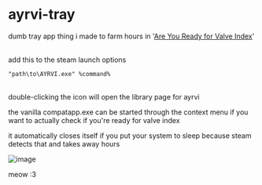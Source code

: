 # ayrvi-tray
dumb tray app thing i made to farm hours in '[Are You Ready for Valve Index](https://store.steampowered.com/app/1070910/Are_you_ready_for_Valve_Index/)'

\
add this to the steam launch options
```
"path\to\AYRVI.exe" %command%
```
\
double-clicking the icon will open the library page for ayrvi

the vanilla compatapp.exe can be started through the context menu if you want to actually check if you're ready for valve index

it automatically closes itself if you put your system to sleep because steam  detects that and takes away hours

![image](https://github.com/patmanf/ayrvi-tray/assets/27874300/405fb236-2f5f-4c78-9f3d-77b918ce4ec5)

meow :3
